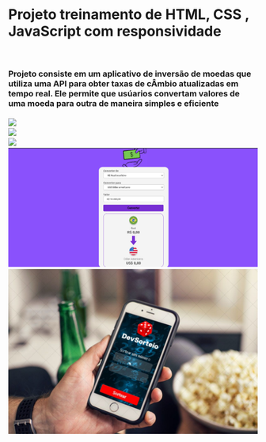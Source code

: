 <h1>Projeto  treinamento de HTML, CSS , JavaScript com responsividade</h1>
<br>
<h3>Projeto consiste em um  aplicativo de inversão de moedas  que utiliza uma API para obter taxas de cÂmbio atualizadas em tempo real. Ele permite que usúarios convertam valores de uma moeda para outra de maneira simples e eficiente
  <br>
<br>
<img src="https://img.shields.io/badge/HTML-239120?style=for-the-badge&logo=html5&logoColor=white">
  <br>
<img src="https://img.shields.io/badge/CSS-239120?&style=for-the-badge&logo=css3&logoColor=white">
  <br>
<img src="https://img.shields.io/badge/JAVASCRIPT-239120?&style=for-the-badge&logo=JAVASCRIPT3&logoColor=white">

<img src="https://github.com/Gustavomacedo92/conversor-de-moedas/blob/master/assets/conversor%20desktop.png?raw=true">
<img src="https://raw.githubusercontent.com/Gustavomacedo92/Dev-sorteador/master/img/DEV%20SORTEIO.jfif">
